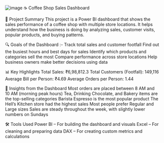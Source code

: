![image](https://github.com/user-attachments/assets/2f296475-07a0-4381-b7d6-9f5cb621d0cd)
☕ Coffee Shop Sales Dashboard

📌 Project Summary
This project is a Power BI dashboard that shows the sales performance of a coffee shop with multiple store locations. 
It helps understand how the business is doing by analyzing sales, customer visits, popular products, and buying patterns.

🔍 Goals of the Dashboard :-
Track total sales and customer footfall 
Find out the busiest hours and best days for sales
Identify which products and categories sell the most 
Compare performance across store locations
Help business owners make better decisions using data


📊 Key Highlights
Total Sales: ₹6,98,812.3
Total Customers (Footfall): 149,116
Average Bill per Person: ₹4.69
Average Orders per Person: 1.44

🧠 Insights from the Dashboard
Most orders are placed between 8 AM and 10 AM (morning peak hours)
Tea, Drinking Chocolate, and Bakery items are the top-selling categories
Barista Espresso is the most popular product
The Hell’s Kitchen store had the highest sales
Most people prefer Regular and Large sizes
Sales are steady throughout the week, with slightly lower numbers on Sundays

🛠 Tools Used
Power BI – For building the dashboard and visuals
Excel – For cleaning and preparing data
DAX – For creating custom metrics and calculations

